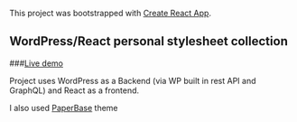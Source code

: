 This project was bootstrapped with [Create React App](https://github.com/facebook/create-react-app).

## WordPress/React personal stylesheet collection

###[Live demo](https://cs.kskonovalov.me)

Project uses WordPress as a Backend (via WP built in rest API and GraphQL) and React as a frontend.

I also used [PaperBase](https://themes.material-ui.com/themes/paperbase/) theme
